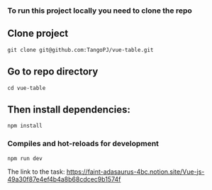### To run this project locally you need to clone the repo

## Clone project
```
git clone git@github.com:TangoPJ/vue-table.git
```

## Go to repo directory
```
cd vue-table
```

## Then install dependencies:
```
npm install
```

### Compiles and hot-reloads for development
```
npm run dev
```

The link to the task: https://faint-adasaurus-4bc.notion.site/Vue-js-49a30f87e4ef4b4a8b68cdcec9b1574f
